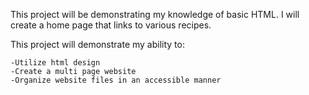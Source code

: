 This project will be demonstrating my knowledge of basic HTML.  I will create a home page that links to various recipes.

This project will demonstrate my ability to:

	-Utilize html design
	-Create a multi page website
	-Organize website files in an accessible manner 
